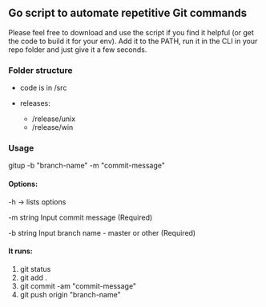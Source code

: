 ## Go script to automate repetitive Git commands

Please feel free to download and use the script if you find it helpful (or get the code to build it for your env).
Add it to the PATH, run it in the CLI in your repo folder and just give it a few seconds.

### Folder structure

- code is in /src
- releases:

  - /release/unix
  - /release/win
  

### Usage

gitup -b "branch-name" -m "commit-message"

#### Options:

-h -> lists options

-m string
Input commit message (Required)

-b string
Input branch name - master or other (Required)

#### It runs:

1. git status
2. git add .
3. git commit -am "commit-message"
4. git push origin "branch-name"
